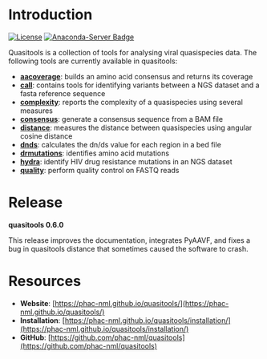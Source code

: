 # Introduction

[![License](https://img.shields.io/badge/License-Apache%202.0-blue.svg)](https://opensource.org/licenses/Apache-2.0)  [![Anaconda-Server Badge](https://anaconda.org/bioconda/quasitools/badges/installer/conda.svg)](https://anaconda.org/bioconda/quasitools)

Quasitools is a collection of tools for analysing viral quasispecies data. The following tools are currently available in quasitools:

* **[aacoverage](aacoverage.md)**: builds an amino acid consensus and returns its coverage
* **[call](call.md)**: contains tools for identifying variants between a NGS dataset and a fasta reference sequence
* **[complexity](complexity.md)**: reports the complexity of a quasispecies using several measures
* **[consensus](consensus.md)**: generate a consensus sequence from a BAM file
* **[distance](distance.md)**: measures the distance between quasispecies using angular cosine distance
* **[dnds](dnds.md)**: calculates the dn/ds value for each region in a bed file
* **[drmutations](drmutations.md)**: identifies amino acid mutations
* **[hydra](hydra.md)**: identify HIV drug resistance mutations in an NGS dataset
* **[quality](quality.md)**: perform quality control on FASTQ reads

# Release

__quasitools 0.6.0__

This release improves the documentation, integrates PyAAVF, and fixes a bug in quasitools distance that sometimes caused the software to crash.

# Resources

* __Website__: [https://phac-nml.github.io/quasitools/](https://phac-nml.github.io/quasitools/)
* __Installation__: [https://phac-nml.github.io/quasitools/installation/](https://phac-nml.github.io/quasitools/installation/)
* __GitHub__: [https://github.com/phac-nml/quasitools](https://github.com/phac-nml/quasitools)
